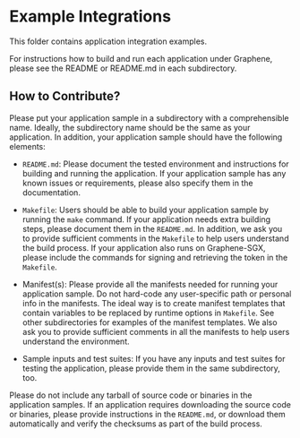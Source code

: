 # Example Integrations

This folder contains application integration examples.

For instructions how to build and run each application under Graphene,
please see the README or README.md in each subdirectory.

## How to Contribute?

Please put your application sample in a subdirectory with a
comprehensible name. Ideally, the subdirectory name should be the same
as your application. In addition, your application sample should
have the following elements:

- `README.md`:
  Please document the tested environment and instructions for
  building and running the application. If your application sample
  has any known issues or requirements, please also specify them in
  the documentation.

- `Makefile`:
  Users should be able to build your application sample by running
  the `make` command. If your application needs extra building steps,
  please document them in the `README.md`. In addition, we ask you
  to provide sufficient comments in the `Makefile` to help users
  understand the build process. If your application also runs on
  Graphene-SGX, please include the commands for signing and retrieving
  the token in the `Makefile`.

- Manifest(s):
  Please provide all the manifests needed for running your application
  sample. Do not hard-code any user-specific path or personal info
  in the manifests. The ideal way is to create manifest templates that
  contain variables to be replaced by runtime options in `Makefile`.
  See other subdirectories for examples of the manifest templates.
  We also ask you to provide sufficient comments in all the manifests
  to help users understand the environment.

- Sample inputs and test suites:
  If you have any inputs and test suites for testing the application,
  please provide them in the same subdirectory, too.

Please do not include any tarball of source code or binaries in the
application samples. If an application requires downloading the source
code or binaries, please provide instructions in the `README.md`, or
download them automatically and verify the checksums as part of the
build process.
